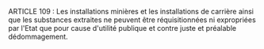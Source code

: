 ARTICLE 109 : Les installations minières et les installations de
carrière ainsi que les substances extraites ne peuvent être
réquisitionnées ni expropriées par l'Etat que pour cause d'utilité
publique et contre juste et préalable dédommagement.
